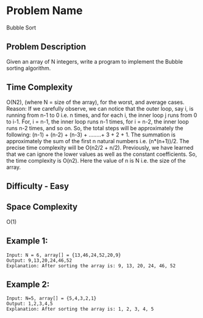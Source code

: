 # Problem Name 
Bubble Sort

## Problem Description

Given an array of N integers, write a program to implement the Bubble sorting algorithm.

## Time Complexity
O(N2), (where N = size of the array), for the worst, and average cases.
Reason: If we carefully observe, we can notice that the outer loop, say i, is running from n-1 to 0 i.e. n times, and for each i, the inner loop j runs from 0 to i-1. For, i = n-1, the inner loop runs n-1 times, for i = n-2, the inner loop runs n-2 times, and so on. So, the total steps will be approximately the following: (n-1) + (n-2) + (n-3) + ……..+ 3 + 2 + 1. The summation is approximately the sum of the first n natural numbers i.e. (n*(n+1))/2. The precise time complexity will be O(n2/2 + n/2). Previously, we have learned that we can ignore the lower values as well as the constant coefficients. So, the time complexity is O(n2). Here the value of n is N i.e. the size of the array.

## Difficulty - Easy

## Space Complexity
O(1)

## Example 1:
```
Input: N = 6, array[] = {13,46,24,52,20,9}
Output: 9,13,20,24,46,52
Explanation: After sorting the array is: 9, 13, 20, 24, 46, 52
```

## Example 2:
```
Input: N=5, array[] = {5,4,3,2,1}
Output: 1,2,3,4,5
Explanation: After sorting the array is: 1, 2, 3, 4, 5
```